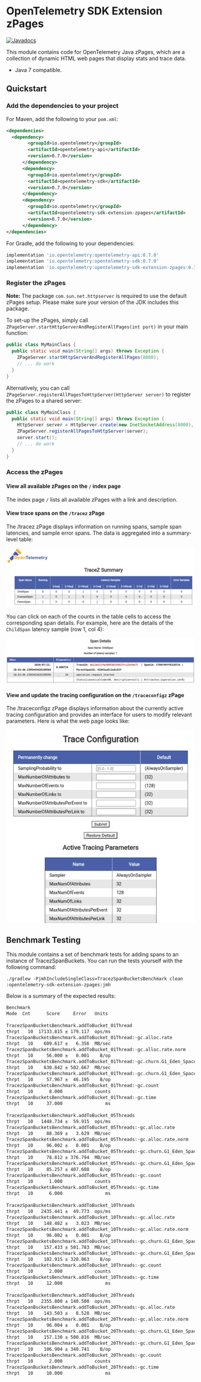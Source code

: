 # OpenTelemetry SDK Extension zPages

[![Javadocs][javadoc-image]][javadoc-url]

This module contains code for OpenTelemetry Java zPages, which are a collection of dynamic HTML
web pages that display stats and trace data.

* Java 7 compatible.

<!--- TODO: Update javadoc -->
[javadoc-image]: https://www.javadoc.io/badge/io.opentelemetry/opentelemetry-sdk-contrib-auto-config.svg
[javadoc-url]: https://www.javadoc.io/doc/io.opentelemetry/opentelemetry-sdk-contrib-auto-config

## Quickstart

### Add the dependencies to your project

For Maven, add the following to your `pom.xml`:
```xml
<dependencies>
  <dependency>
        <groupId>io.opentelemetry</groupId>
        <artifactId>opentelemetry-api</artifactId>
        <version>0.7.0</version>
      </dependency>
      <dependency>
        <groupId>io.opentelemetry</groupId>
        <artifactId>opentelemetry-sdk</artifactId>
        <version>0.7.0</version>
      </dependency>
      <dependency>
        <groupId>io.opentelemetry</groupId>
        <artifactId>opentelemetry-sdk-extension-zpages</artifactId>
        <version>0.7.0</version>
      </dependency>
</dependencies>
```

<!--- TODO: Verify gradle configuration -->
For Gradle, add the following to your dependencies:
```groovy
implementation 'io.opentelemetry:opentelemetry-api:0.7.0'
implementation 'io.opentelemetry:opentelemetry-sdk:0.7.0'
implementation 'io.opentelemetry:opentelemetry-sdk-extension-zpages:0.7.0'
```

### Register the zPages

**Note:** The package `com.sun.net.httpserver` is required to use the default zPages setup. Please make sure your
version of the JDK includes this package.

To set-up the zPages, simply call `ZPageServer.startHttpServerAndRegisterAllPages(int port)` in your
main function:

```java
public class MyMainClass {
  public static void main(String[] args) throws Exception {
    ZPageServer.startHttpServerAndRegisterAllPages(8080);
    // ... do work
  }
}
```

Alternatively, you can call `ZPageServer.registerAllPagesToHttpServer(HttpServer server)` to
register the zPages to a shared server:

```java
public class MyMainClass {
  public static void main(String[] args) throws Exception {
    HttpServer server = HttpServer.create(new InetSocketAddress(8000), 10);
    ZPageServer.registerAllPagesToHttpServer(server);
    server.start();
    // ... do work
  }
}
```

### Access the zPages

#### View all available zPages on the `/` index page

The index page `/` lists all available zPages with a link and description.

#### View trace spans on the `/tracez` zPage

The /tracez zPage displays information on running spans, sample span latencies, and sample error
spans. The data is aggregated into a summary-level table:

![tracez-table](img/tracez-table.png)

You can click on each of the counts in the table cells to access the corresponding span
details. For example, here are the details of the `ChildSpan` latency sample (row 1, col 4):

![tracez-details](img/tracez-details.png)

#### View and update the tracing configuration on the `/traceconfigz` zPage

The /traceconfigz zPage displays information about the currently active tracing configuration and 
provides an interface for users to modify relevant parameters. Here is what the web page looks like:

![traceconfigz](img/traceconfigz.png)

## Benchmark Testing

This module contains a set of benchmark tests for adding spans to an instance of TracezSpanBuckets.
You can run the tests yourself with the following command:

```
./gradlew -PjmhIncludeSingleClass=TracezSpanBucketsBenchmark clean :opentelemetry-sdk-extension-zpages:jmh
```

Below is a summary of the expected results:

```
Benchmark                                                                       Mode  Cnt      Score     Error   Units

TracezSpanBucketsBenchmark.addToBucket_01Thread                                thrpt   10  17133.815 ± 179.117  ops/ms
TracezSpanBucketsBenchmark.addToBucket_01Thread:·gc.alloc.rate                 thrpt   10    609.617 ±   6.356  MB/sec
TracezSpanBucketsBenchmark.addToBucket_01Thread:·gc.alloc.rate.norm            thrpt   10     56.000 ±   0.001    B/op
TracezSpanBucketsBenchmark.addToBucket_01Thread:·gc.churn.G1_Eden_Space        thrpt   10    630.842 ± 502.667  MB/sec
TracezSpanBucketsBenchmark.addToBucket_01Thread:·gc.churn.G1_Eden_Space.norm   thrpt   10     57.967 ±  46.195    B/op
TracezSpanBucketsBenchmark.addToBucket_01Thread:·gc.count                      thrpt   10      8.000            counts
TracezSpanBucketsBenchmark.addToBucket_01Thread:·gc.time                       thrpt   10     37.000                ms

TracezSpanBucketsBenchmark.addToBucket_05Threads                               thrpt   10   1448.734 ±  59.915  ops/ms
TracezSpanBucketsBenchmark.addToBucket_05Threads:·gc.alloc.rate                thrpt   10     88.369 ±   3.629  MB/sec
TracezSpanBucketsBenchmark.addToBucket_05Threads:·gc.alloc.rate.norm           thrpt   10     96.002 ±   0.001    B/op
TracezSpanBucketsBenchmark.addToBucket_05Threads:·gc.churn.G1_Eden_Space       thrpt   10     78.812 ± 376.794  MB/sec
TracezSpanBucketsBenchmark.addToBucket_05Threads:·gc.churn.G1_Eden_Space.norm  thrpt   10     85.257 ± 407.608    B/op
TracezSpanBucketsBenchmark.addToBucket_05Threads:·gc.count                     thrpt   10      1.000            counts
TracezSpanBucketsBenchmark.addToBucket_05Threads:·gc.time                      thrpt   10      6.000                ms

TracezSpanBucketsBenchmark.addToBucket_10Threads                               thrpt   10   2435.441 ±  49.773  ops/ms
TracezSpanBucketsBenchmark.addToBucket_10Threads:·gc.alloc.rate                thrpt   10    148.482 ±   3.023  MB/sec
TracezSpanBucketsBenchmark.addToBucket_10Threads:·gc.alloc.rate.norm           thrpt   10     96.002 ±   0.001    B/op
TracezSpanBucketsBenchmark.addToBucket_10Threads:·gc.churn.G1_Eden_Space       thrpt   10    157.433 ± 501.783  MB/sec
TracezSpanBucketsBenchmark.addToBucket_10Threads:·gc.churn.G1_Eden_Space.norm  thrpt   10    102.915 ± 328.063    B/op
TracezSpanBucketsBenchmark.addToBucket_10Threads:·gc.count                     thrpt   10      2.000            counts
TracezSpanBucketsBenchmark.addToBucket_10Threads:·gc.time                      thrpt   10     12.000                ms

TracezSpanBucketsBenchmark.addToBucket_20Threads                               thrpt   10   2355.800 ± 140.500  ops/ms
TracezSpanBucketsBenchmark.addToBucket_20Threads:·gc.alloc.rate                thrpt   10    143.503 ±   8.528  MB/sec
TracezSpanBucketsBenchmark.addToBucket_20Threads:·gc.alloc.rate.norm           thrpt   10     96.004 ±   0.001    B/op
TracezSpanBucketsBenchmark.addToBucket_20Threads:·gc.churn.G1_Eden_Space       thrpt   10    157.130 ± 500.816  MB/sec
TracezSpanBucketsBenchmark.addToBucket_20Threads:·gc.churn.G1_Eden_Space.norm  thrpt   10    106.904 ± 340.741    B/op
TracezSpanBucketsBenchmark.addToBucket_20Threads:·gc.count                     thrpt   10      2.000            counts
TracezSpanBucketsBenchmark.addToBucket_20Threads:·gc.time                      thrpt   10     10.000                ms
```
